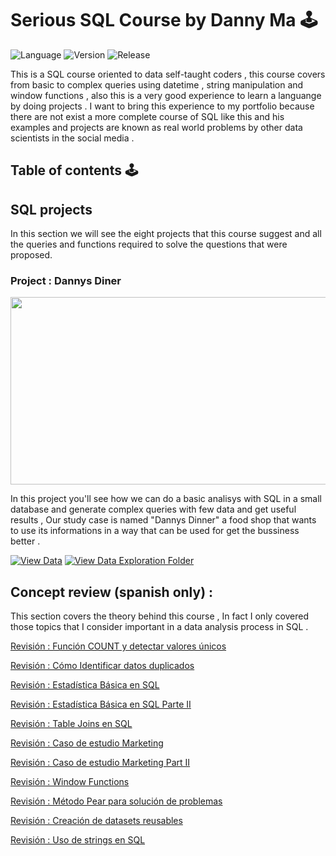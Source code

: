 # Serious SQL Course by Danny Ma 🕹
![Language](https://img.shields.io/static/v1?label=Language&message=SQL&color=blueviolet)
![Version](https://img.shields.io/static/v1?label=Version&message=v1.0&color=blueviolet)
![Release](https://img.shields.io/static/v1?label=Release-Date&message=Soon&color=blueviolet)

This is a SQL course oriented to data self-taught coders , this course covers from basic to complex queries 
using datetime , string manipulation and window functions , also this is a very good experience to learn a 
languange by doing projects .
I want to bring this experience to my portfolio because there are not exist a more complete course of SQL like this 
and his examples and projects are known as real world problems by other data scientists in the social media .

## Table of contents 🕹
## **SQL projects** 

In this section we will see the eight projects that this course suggest and all the queries and functions
required to solve the questions that were proposed.

### Project : Dannys Diner 
<p align="left">
  <img width="600" height="300" src="https://github.com/ABENGDATA/Serious_SQL_Course/blob/5a0b903e0e7f0fbb2103bb24b019e80243fa1cd6/Projects%20SQL/Project_1_Dannys%20Dinner/proy1.jpg">
</p>

In this project you'll see how we can do a basic analisys with SQL in a small database and generate complex queries with few data and get useful results , Our study case is named "Dannys Dinner" a food shop that wants to use its informations in a way that can be used for get the bussiness better . 

[![View Data](https://img.shields.io/badge/View-Data_of_this_Case_Study-blueviolet?style=for-the-badge&logo=GITHUB)](https://8weeksqlchallenge.com/case-study-1/)
[![View Data Exploration Folder](https://img.shields.io/badge/View-Solution_Case_Study-blueviolet?style=for-the-badge&logo=GITHUB)](https://github.com/ABENGDATA/Serious_SQL_Course/blob/5a0b903e0e7f0fbb2103bb24b019e80243fa1cd6/Projects%20SQL/Project_1_Dannys%20Dinner/Case_Study_1_Dannys_Dinner.md)

## **Concept review (spanish only)** : 
This section covers the theory behind this course , In fact I only covered those topics that I consider important in a data analysis process in SQL .

[Revisión :  Función COUNT y detectar valores únicos](https://github.com/ABENGDATA/Serious_SQL_Course/blob/a2bba36e555cf0071f31bf2cbe867b03beee73f4/Review%20Concepts/Rv_1.md)

[Revisión  : Cómo Identificar datos duplicados ](https://github.com/ABENGDATA/Serious_SQL_Course/blob/fc2159c4b85aebe458ae3ef3b3e338225cb63f57/Review%20Concepts/Rv_2.md)

[Revisión : Estadística Básica en SQL](https://github.com/ABENGDATA/Serious_SQL_Course/blob/fc2159c4b85aebe458ae3ef3b3e338225cb63f57/Review%20Concepts/Rv_3.md)

[Revisión : Estadística Básica en SQL Parte II](https://github.com/ABENGDATA/Serious_SQL_Course/blob/fc2159c4b85aebe458ae3ef3b3e338225cb63f57/Review%20Concepts/Rv_4.md)

[Revisión : Table Joins en SQL ](https://github.com/ABENGDATA/Serious_SQL_Course/blob/fc2159c4b85aebe458ae3ef3b3e338225cb63f57/Review%20Concepts/Rv_5.md)

[Revisión : Caso de estudio Marketing](https://github.com/ABENGDATA/Serious_SQL_Course/blob/fc2159c4b85aebe458ae3ef3b3e338225cb63f57/Review%20Concepts/Rv_6.md)

[Revisión : Caso de estudio Marketing Part II](https://github.com/ABENGDATA/Serious_SQL_Course/blob/fc2159c4b85aebe458ae3ef3b3e338225cb63f57/Review%20Concepts/Rv_7.md)

[Revisión : Window Functions](https://github.com/ABENGDATA/Serious_SQL_Course/blob/fc2159c4b85aebe458ae3ef3b3e338225cb63f57/Review%20Concepts/Rv_8.md)

[Revisión : Método Pear para solución de problemas ](https://github.com/ABENGDATA/Serious_SQL_Course/blob/fc2159c4b85aebe458ae3ef3b3e338225cb63f57/Review%20Concepts/Rv_9.md)

[Revisión : Creación de datasets reusables ](https://github.com/ABENGDATA/Serious_SQL_Course/blob/fc2159c4b85aebe458ae3ef3b3e338225cb63f57/Review%20Concepts/Rv_10.md)

[Revisión : Uso de strings en SQL](https://github.com/ABENGDATA/Serious_SQL_Course/blob/ff78553c3767ef944689562ab29816e0b11e9672/Review%20Concepts/Rv11.md)





